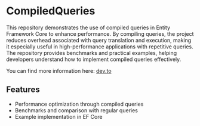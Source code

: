 # CompiledQueries

This repository demonstrates the use of compiled queries in Entity Framework Core to enhance performance. By compiling queries, the project reduces overhead associated with query translation and execution, making it especially useful in high-performance applications with repetitive queries. The repository provides benchmarks and practical examples, helping developers understand how to implement compiled queries effectively.

You can find more information here:
[dev.to](https://dev.to/ben-witt/compiled-queries-under-entity-framework-as-a-performance-enhancement-4b3h)

## Features
- Performance optimization through compiled queries
- Benchmarks and comparison with regular queries
- Example implementation in EF Core

